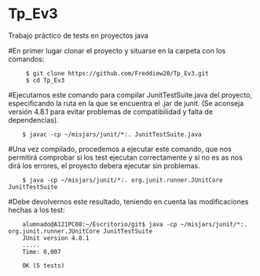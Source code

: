 # Tp_Ev3
Trabajo práctico de tests en proyectos java

   #En primer lugar clonar el proyecto y situarse en la carpeta con los comandos:
   
         $ git clone https://github.com/Freddiew20/Tp_Ev3.git 
         $ cd Tp_Ev3

   #Ejecutamos este comando para compilar JunitTestSuite.java del proyecto, especificando la ruta en la que se encuentra el .jar de junit. (Se aconseja versión 4.8.1 para evitar problemas de compatibilidad y falta de dependencias).
   
        $ javac -cp ~/misjars/junit/*:. JunitTestSuite.java 
       
   #Una vez compilado, procedemos a ejecutar este comando, que nos permitirá comprobar si los test ejecutan correctamente y si no es as nos dirá los errores, el proyecto debera ejecutar sin problemas.
   
        $ java -cp ~/misjars/junit/*:. org.junit.runner.JUnitCore JunitTestSuite
   
   #Debe devolvernos este resultado, teniendo en cuenta las modificaciones hechas a los test:
   
        alumnado@A121PC08:~/Escritorio/git$ java -cp ~/misjars/junit/*:. org.junit.runner.JUnitCore JunitTestSuite
        JUnit version 4.8.1
        .....
        Time: 0,007

        OK (5 tests)


